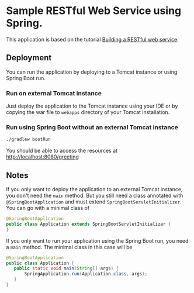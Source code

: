 # Sample RESTful Web Service using Spring.

This application is based on the tutorial [Building a RESTful web service](https://spring.io/guides/gs/rest-service/).

## Deployment
You can run the application by deploying to a Tomcat instance or using Spring Boot run.

### Run on external Tomcat instance
Just deploy the application to the Tomcat instance using your IDE or by copying the war file to ``webapps`` directory of your Tomcat installation.

### Run using Spring Boot without an external Tomcat instance
```bash
./gradlew bootRun
```

You should be able to access the resources at [http://localhost:8080/greeting](http://localhost:8080/greeting)

## Notes
If you only want to deploy the application to an external Tomcat instance, you don't need the ``main`` method. But you still need a class annotated with ``@SpringBootApplication`` and must extend ``SpringBootServletInitializer``.  You can go with a minimal class of

 ```java
 @SpringBootApplication
 public class Application extends SpringBootServletInitializer {
 }
 ```

If you only want to run your application using the Spring Boot run, you need a ``main`` method. The minimal class in this case will be

 ```java
 @SpringBootApplication
 public class Application {
    public static void main(String[] args) {
        SpringApplication.run(Application.class, args);
    }
 }
 ```
 